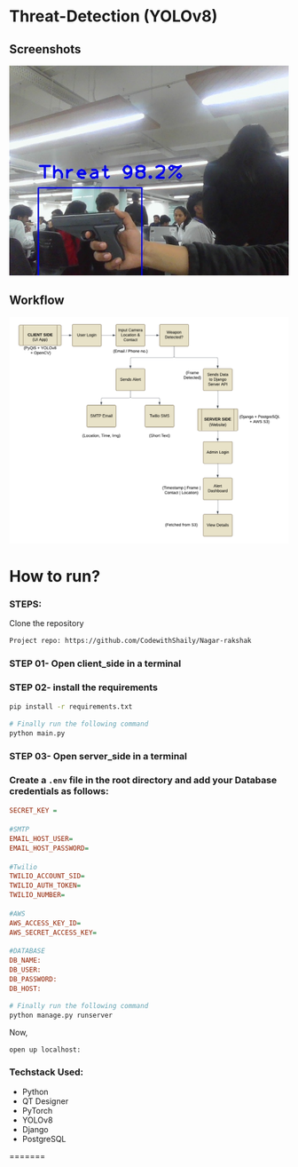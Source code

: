 # Threat-Detection (YOLOv8)

## Screenshots
![App Screenshot](img/img1.png)

## Workflow
![App Screenshot](img/img2.png)

# How to run?
### STEPS:

Clone the repository

```bash
Project repo: https://github.com/CodewithShaily/Nagar-rakshak
```
### STEP 01- Open client_side in a terminal

### STEP 02- install the requirements
```bash
pip install -r requirements.txt
```

```bash
# Finally run the following command
python main.py
```

### STEP 03- Open server_side in a terminal

### Create a `.env` file in the root directory and add your Database credentials as follows:

```ini
SECRET_KEY = 

#SMTP
EMAIL_HOST_USER=
EMAIL_HOST_PASSWORD=

#Twilio
TWILIO_ACCOUNT_SID=
TWILIO_AUTH_TOKEN=
TWILIO_NUMBER= 

#AWS
AWS_ACCESS_KEY_ID=
AWS_SECRET_ACCESS_KEY=

#DATABASE
DB_NAME:
DB_USER:
DB_PASSWORD:
DB_HOST:
```

```bash
# Finally run the following command
python manage.py runserver
```

Now,
```bash
open up localhost:
```

### Techstack Used:

- Python
- QT Designer
- PyTorch
- YOLOv8
- Django
- PostgreSQL


    
=======
